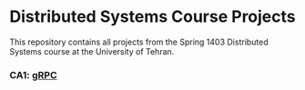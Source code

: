 # Distributed Systems Course Projects

This repository contains all projects from the Spring 1403 Distributed Systems course at the University of Tehran. 

### CA1: [gRPC](https://github.com/alimrn001/Distributed-systems-course-projects/tree/main/CA1)
